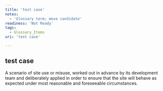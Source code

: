 ```yaml
---
title: 'test case'
notes:
  - 'Glossary term; move candidate'
readiness: 'Not Ready'
tags:
  - Glossary_Items
uri: 'test case'

---
```

## test case

A scenario of site use or misuse, worked out in advance by its development team and deliberately applied in order to ensure that the site will behave as expected under most reasonable and foreseeable circumstances.

